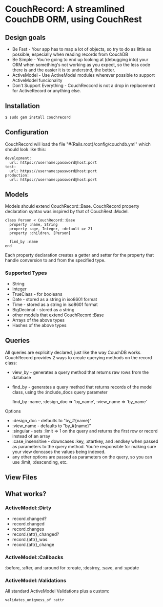 # CouchRecord: A streamlined CouchDB ORM, using CouchRest

## Design goals

- Be Fast - Your app has to map a lot of objects, so try to do as little as possible, especially when reading records from CouchDB
- Be Simple - You're going to end up looking at (debugging into) your ORM when something's not working as you expect, so the less code there is and the easier it is to understnd, the better.
- ActiveModel - Use ActiveModel modules wherever possible to support ActiveModel funcionality
- Don't Support Everything - CouchReccord is not a drop in replacement for ActiveRecord or anything else.

## Installation

    $ sudo gem install couchrecord

## Configuration

CouchRecord will load the file "#{Rails.root}/config/couchdb.yml" which should look like this:

    development:
      url: https://username:password@host:port
    test:
      url: https://username:password@host:port
    production:
      url: https://username:password@host:port


## Models

Models should extend CouchRecord::Base.  CouchRecord property declaration syntax was inspired by that of CouchRest::Model.

    class Person < CouchRecord::Base
      property :name, String
      property :age, Integer, :default => 21
      property :children, [Person]

      find_by :name
    end

Each property declaration creates a getter and setter for the property that handle conversion to and from the specified type.

### Supported Types

- String
- Integer
- TrueClass - for booleans
- Date - stored as a string in iso8601 format
- Time - stored as a string in iso8601 format
- BigDecimal - stored as a string
- other models that extend CouchRecord::Base
- Arrays of the above types
- Hashes of the above types

## Queries

All queries are explicitly declared, just like the way CouchDB works.  CouchRecord provides 2 ways to create querying methods on the record class:

- view_by - generates a query method that returns raw rows from the database
- find_by - generates a query method that returns records of the model class, using the :include_docs query parameter

    find_by :name, :design_doc => 'by_name', :view_name => 'by_name'

Options
- :design_doc - defaults to "by_#{name}"
- :view_name - defaults to "by_#{name}"
- :singular - sets :limit => 1 on the query and returns the first row or record instead of an array
- :case_insensitive - downcases :key, :startkey, and :endkey when passed as parameters to the query method.  You're responsible for making sure your view doncases the values being indexed.
- any other options are passed as parameters on the query, so you can use :limit, :descending, etc.


## View Files

## What works?

### ActiveModel::Dirty

- record.changed?
- record.changed
- record.changes
- record.{attr}_changed?
- record.{attr}_was
- record.{attr}_change

### ActiveModel::Callbacks

:before, :after, and :around for :create, :destroy, :save, and :update

### ActiveModel::Validations

All standard ActiveModel Validations plus a custom:

    validates_uniqness_of :attr



